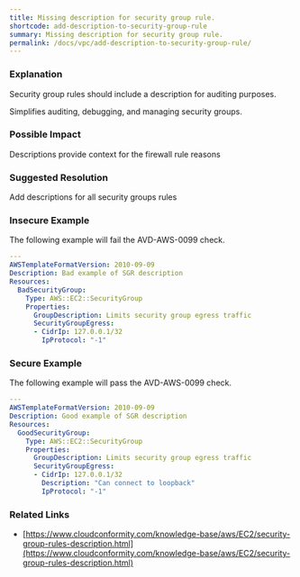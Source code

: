 ```yaml
---
title: Missing description for security group rule.
shortcode: add-description-to-security-group-rule
summary: Missing description for security group rule. 
permalink: /docs/vpc/add-description-to-security-group-rule/
---
```


### Explanation

Security group rules should include a description for auditing purposes.

Simplifies auditing, debugging, and managing security groups.

### Possible Impact
Descriptions provide context for the firewall rule reasons

### Suggested Resolution
Add descriptions for all security groups rules


### Insecure Example

The following example will fail the AVD-AWS-0099 check.

```yaml
---
AWSTemplateFormatVersion: 2010-09-09
Description: Bad example of SGR description
Resources:
  BadSecurityGroup:
    Type: AWS::EC2::SecurityGroup
    Properties:
      GroupDescription: Limits security group egress traffic
      SecurityGroupEgress:
      - CidrIp: 127.0.0.1/32
        IpProtocol: "-1"

```



### Secure Example

The following example will pass the AVD-AWS-0099 check.

```yaml
---
AWSTemplateFormatVersion: 2010-09-09
Description: Good example of SGR description
Resources:
  GoodSecurityGroup:
    Type: AWS::EC2::SecurityGroup
    Properties:
      GroupDescription: Limits security group egress traffic
      SecurityGroupEgress:
      - CidrIp: 127.0.0.1/32
        Description: "Can connect to loopback"
        IpProtocol: "-1"

```




### Related Links


- [https://www.cloudconformity.com/knowledge-base/aws/EC2/security-group-rules-description.html](https://www.cloudconformity.com/knowledge-base/aws/EC2/security-group-rules-description.html)


